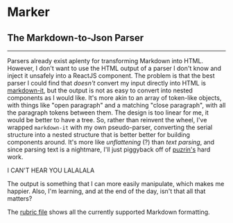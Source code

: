 # Marker
## The Markdown-to-Json Parser
---

Parsers already exist aplenty for transforming Markdown into HTML. However, I don't want to use the HTML output of a parser I don't know and inject it unsafely into a ReactJS component. The problem is that the best parser I could find that _doesn't_ convert my input directly into HTML is [markdown-it](https://github.com/markdown-it/markdown-it), but the output is not as easy to convert into nested components as I would like. It's more akin to an array of token-like objects, with things like "open paragraph" and a matching "close paragraph", with all the paragraph tokens between them. The design is too linear for me, it would be better to have a tree. So, rather than reinvent the wheel, I've wrapped `markdown-it` with my own pseudo-parser, converting the serial structure into a nested structure that is better better for building components around. It's more like _unflattening_ (?) than _text parsing_, and since parsing text is a nightmare, I'll just piggyback off of [puzrin's](https://github.com/puzrin) hard work. 

I CAN'T HEAR YOU LALALALA

The output is something that I can more easily manipulate, which makes me happier. Also, I'm learning, and at the end of the day, isn't that all that matters?

The [rubric file](./rubric.md) shows all the currently supported Markdown formatting.